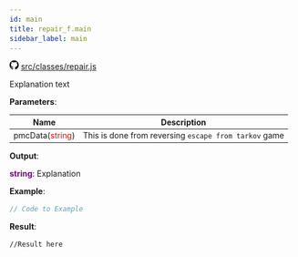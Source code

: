 ```yaml
---
id: main
title: repair_f.main
sidebar_label: main
---
```

![](/img/github.png) [src/classes/repair.js](https://github.com/TrustedSourceLeaks/LeakedServer/blob/master/src/classes/repair.js#L3)

Explanation text

**Parameters**:

Name  |   Description 
----------- |   -----------
pmcData(<font color="red">string</font>)  |   This is done from reversing `escape from tarkov` game


**Output**:

**<font color="purple">string</font>**: Explanation


**Example**:
```js
// Code to Example
```

**Result**:
```
//Result here
```